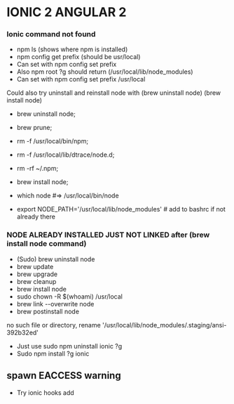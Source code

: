 # IONIC 2 ANGULAR 2

### Ionic command not found 
 * npm ls (shows where npm is installed) 
 * npm config get prefix (should be usr/local)
 * Can set with npm config set prefix
 * Also npm root ?g should return (/usr/local/lib/node_modules)
 * Can set with npm config set prefix /usr/local

Could also try uninstall and reinstall node with (brew uninstall node) (brew install node) 
 * brew uninstall node; 
 * brew prune; 
 * rm -f /usr/local/bin/npm; 
 * rm -f /usr/local/lib/dtrace/node.d; 
 * rm -rf ~/.npm;

 * brew install node; 
 * which node #=> /usr/local/bin/node 
 * export NODE_PATH='/usr/local/lib/node_modules' # add to bashrc if not already there

### NODE ALREADY INSTALLED JUST NOT LINKED after (brew install node command)

 * (Sudo) brew uninstall node 
 * brew update 
 * brew upgrade 
 * brew cleanup 
 * brew install node 
 * sudo chown -R $(whoami) /usr/local 
 * brew link --overwrite node 
 * brew postinstall node

no such file or directory, rename '/usr/local/lib/node_modules/.staging/ansi-392b32ed'
 * Just use sudo npm uninstall ionic ?g 
 * Sudo npm install ?g ionic


## spawn EACCESS warning 
 - Try ionic hooks add 